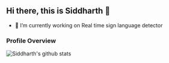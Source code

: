 ## Hi there, this is Siddharth 👋
- 🔭 I’m currently working on Real time sign language detector

### Profile Overview 

![Siddharth's github stats](https://github-readme-stats.vercel.app/api?username=siddharthc30&show_icons=true)
<br />
<br />

<!--
**siddharthc30/siddharthc30** is a ✨ _special_ ✨ repository because its `README.md` (this file) appears on your GitHub profile.

Here are some ideas to get you started:


- 🌱 I’m currently learning ...
- 👯 I’m looking to collaborate on ...
- 🤔 I’m looking for help with ...
- 💬 Ask me about ...
- 📫 How to reach me: ...
- 😄 Pronouns: ...
- ⚡ Fun fact: ...
-->
